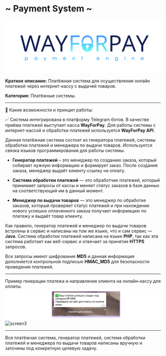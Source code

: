 # ~ Payment System ~

![screen1](https://github.com/LexaCoronos/PaymentSystem/blob/master/img/WayForPay.png)

**Краткое описание:** Платёжная система для осуществления онлайн платежей через интернет-кассу с выдачей товаров.

**Категория:** Платёжные системы.

-----------------------------------

🔻 Какие возможности и принцип работы:

✅ Система интегрирована в платформу Telegram ботов. В качестве приёма платежей выступает касса **WayForPay**. Для работы системы с интернет-кассой и обработки платежей используется **WayForPay API**.

Данная платёжная система состоит из генератора платежей, системы обработки платежей и менеджера по выдачи товаров. Используется связка языков программирования для работы системы.

   - **Генератор платежей** – это менеджер по созданию заказа, который собирает нужную информацию и формирует заказ.
После создания заказа, менеджер выдаёт клиенту ссылку на оплату.

   - **Система обработки платежей** — это обработчик платежей, который принимает запросы от кассы и меняет статус заказов в базе данных на соответствующий им в данный момент.

   - **Менеджер по выдачи товаров** — это менеджер по обработке заказов, который проверяет статус платежей и при нахождении нового успешно оплаченного заказа получает информацию по платежу и выдаёт товар клиенту.

Как правило, генератор платежей и менеджер по выдачи товаров встроены в сервис и написаны на том же языке, что и сам сервис — **Java**.
Система обработки платежей написана на языке **PHP**, так как эта система работает как веб-сервис и отвечает за принятие **HTTPS** запросов.

Все запросы имеют шифрование **MD5** и данная информация дополняется контрольной подписью **HMAC_MD5** для безопасности проведения платежей.

-----------------------------------

Пример генерации платежа и направление клиента на онлайн-кассу для оплаты.
![screen2](https://github.com/LexaCoronos/PaymentSystem/blob/master/img/PaymentCreator.png)
![screen3](https://github.com/LexaCoronos/PaymentSystem/blob/master/img/Paying.png)

-----------------------------------

Вся платёжная система, генератор платежей, система обработки платежей и менеджера по выдачи товаров написаны вручную и заточены под конкретную целевую задачу.
